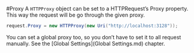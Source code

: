 #Proxy
A `HTTPProxy` object can be set to a HTTPRequest’s Proxy property. This way the request will be go through the given proxy.

```csharp
request.Proxy = new HTTPProxy(new Uri("http://localhost:3128"));
```

You can set a global proxy too, so you don’t have to set it to all request manually. See the [Global Settings](Global Settings.md) chapter.
